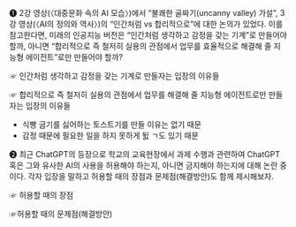 ➊ 2강 영상(〈대중문화 속의 AI 모습〉)에서 “불쾌한 골짜기(uncanny valley) 가설”, 3강 영상(〈AI의 정의와 역사〉)의 “인간처럼 vs 합리적으로”에 대한 논의가 있었다. 이를 참고한다면, 미래의 인공지능 버전은 “인간처럼 생각하고 감정을 갖는 기계”로 만들어야 할까, 아니면 “합리적으로 즉 철저히 실용의 관점에서 업무를 효율적으로 해결해 줄 지능형 에이전트”로만 만들어야 할까?

☞ 인간처럼 생각하고 감정을 갖는 기계로 만들자는 입장의 이유들

☞ 합리적으로 즉 철저히 실용의 관점에서 업무를 해결해 줄 지능형 에이전트로만 만들자는 입장의 이유들
 - 식빵 굽기를 싫어하는 토스트기를 만들 이유는 없기 때문
 - 감정 때문에 필요한 일을 하지 못하게 됤 ㄱ도 있기 때문

➋ 최근 ChatGPT의 등장으로 학교의 교육현장에서 과제 수행과 관련하여 ChatGPT 혹은 그와 유사한 AI의 사용을 허용해야 하는지, 아니면 금지해야 하는지에 대해 논란 중이다. 각자 입장을 말하고 허용할 때의 장점과 문제점(해결방안)도 함께 제시해보자.

☞ 허용할 때의 장점

☞허용할 때의 문제점(해결방안)